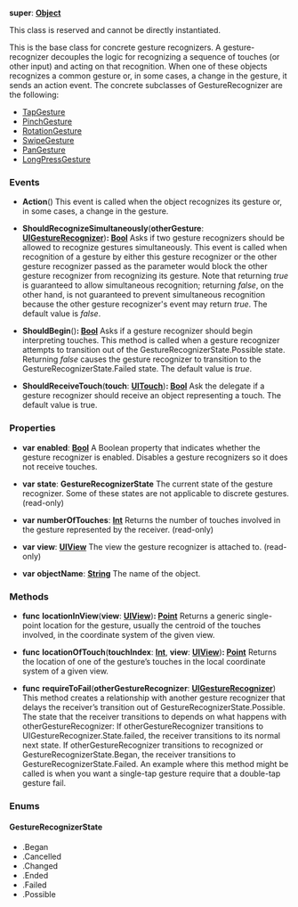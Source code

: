 **super**: **[Object](../gravity/object.md)**

This class is reserved and cannot be directly instantiated.

This is the base class for concrete gesture recognizers. A gesture-recognizer decouples the logic for recognizing a sequence of touches (or other input) and acting on that recognition. When one of these objects recognizes a common gesture or, in some cases, a change in the gesture, it sends an action event. The concrete subclasses of GestureRecognizer are the following: <ul><li><a href="./TapGesture.html">TapGesture</a></li><li><a href="./PinchGesture.html">PinchGesture</a></li><li><a href="./RotationGesture.html">RotationGesture</a></li><li><a href="./SwipeGesture.html">SwipeGesture</a></li><li><a href="./PanGesture.html">PanGesture</a></li><li><a href="./LongPressGesture.html">LongPressGesture</a></li></ul>

### Events

* **Action**()
This event is called when the object recognizes its gesture or, in some cases, a change in the gesture.

* **ShouldRecognizeSimultaneously**(**otherGesture**: **[UIGestureRecognizer](UIGestureRecognizer.md)**)<strong>: [Bool](../gravity/bool.md)</strong> 
Asks if two gesture recognizers should be allowed to recognize gestures simultaneously. This event is called when recognition of a gesture by either this gesture recognizer or the other gesture recognizer passed as the parameter would block the other gesture recognizer from recognizing its gesture. Note that returning <i>true</i> is guaranteed to allow simultaneous recognition; returning <i>false</i>, on the other hand, is not guaranteed to prevent simultaneous recognition because the other gesture recognizer's event may return <i>true</i>. The default value is <i>false</i>.

* **ShouldBegin**()<strong>: [Bool](../gravity/bool.md)</strong> 
Asks if a gesture recognizer should begin interpreting touches. This method is called when a gesture recognizer attempts to transition out of the GestureRecognizerState.Possible state. Returning <i>false</i> causes the gesture recognizer to transition to the GestureRecognizerState.Failed state. The default value is <i>true</i>.

* **ShouldReceiveTouch**(**touch**: **[UITouch](UITouch.md)**)<strong>: [Bool](../gravity/bool.md)</strong> 
Ask the delegate if a gesture recognizer should receive an object representing a touch. The default value is true.



### Properties

* **var** **enabled**: **[Bool](../gravity/bool.md)**
A Boolean property that indicates whether the gesture recognizer is enabled. Disables a gesture recognizers so it does not receive touches.

* **var** **state**: **GestureRecognizerState**
The current state of the gesture recognizer. Some of these states are not applicable to discrete gestures. \(read-only\)

* **var** **numberOfTouches**: **[Int](../gravity/int.md)**
Returns the number of touches involved in the gesture represented by the receiver. \(read-only\)

* **var** **view**: **[UIView](UIView.md)**
The view the gesture recognizer is attached to. \(read-only\)

* **var** **objectName**: **[String](../gravity/string.md)**
The name of the object.



### Methods

* **func** **locationInView**(**view**: **[UIView](UIView.md)**)<strong>: [Point](Point.md)</strong> 
Returns a generic single-point location for the gesture, usually the centroid of the touches involved, in the coordinate system of the given view.

* **func** **locationOfTouch**(**touchIndex**: **[Int](../gravity/int.md)**, **view**: **[UIView](UIView.md)**)<strong>: [Point](Point.md)</strong> 
Returns the location of one of the gesture’s touches in the local coordinate system of a given view.

* **func** **requireToFail**(**otherGestureRecognizer**: **[UIGestureRecognizer](UIGestureRecognizer.md)**)
This method creates a relationship with another gesture recognizer that delays the receiver’s transition out of GestureRecognizerState.Possible. The state that the receiver transitions to depends on what happens with otherGestureRecognizer: If otherGestureRecognizer transitions to UIGestureRecognizer.State.failed, the receiver transitions to its normal next state. If otherGestureRecognizer transitions to recognized or GestureRecognizerState.Began, the receiver transitions to GestureRecognizerState.Failed.  An example where this method might be called is when you want a single-tap gesture require that a double-tap gesture fail.





### Enums

<div id="_enum_GestureRecognizerState"></div>

#### GestureRecognizerState
 * .Began
 * .Cancelled
 * .Changed
 * .Ended
 * .Failed
 * .Possible



